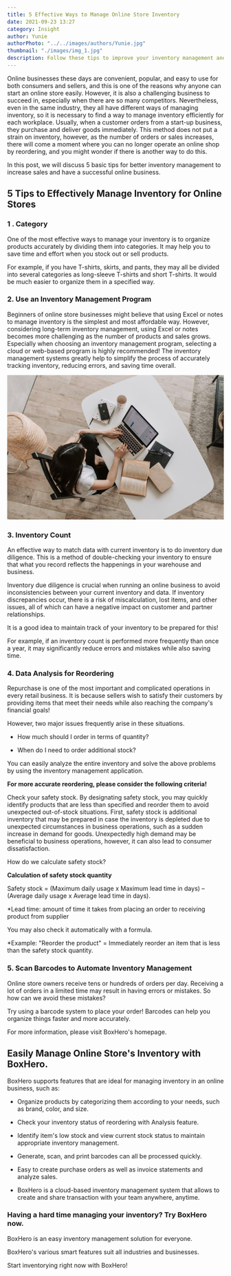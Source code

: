 ```yaml
---
title: 5 Effective Ways to Manage Online Store Inventory
date: 2021-09-23 13:27
category: Insight
author: Yunie
authorPhoto: "../../images/authors/Yunie.jpg"
thumbnail: "./images/img_1.jpg"
description: Follow these tips to improve your inventory management and be one step closer to a successful business.
---
```


Online businesses these days are convenient, popular, and easy to use for both consumers and sellers, and this is one of the reasons why anyone can start an online store easily. However, it is also a challenging business to succeed in, especially when there are so many competitors. Nevertheless, even in the same industry, they all have different ways of managing inventory, so it is necessary to find a way to manage inventory efficiently for each workplace. Usually, when a customer orders from a start-up business, they purchase and deliver goods immediately. This method does not put a strain on inventory, however, as the number of orders or sales increases, there will come a moment where you can no longer operate an online shop by reordering, and you might wonder if there is another way to do this.

In this post, we will discuss 5 basic tips for better inventory management to increase sales and have a successful online business.

## 5 Tips to Effectively Manage Inventory for Online Stores

### 1 . Category

One of the most effective ways to manage your inventory is to organize products accurately by dividing them into categories. It may help you to save time and effort when you stock out or sell products.

For example, if you have T-shirts, skirts, and pants, they may all be divided into several categories as long-sleeve T-shirts and short T-shirts. It would be much easier to organize them in a specified way.

### 2. Use an Inventory Management Program

Beginners of online store businesses might believe that using Excel or notes to manage inventory is the simplest and most affordable way. However, considering long-term inventory management, using Excel or notes becomes more challenging as the number of products and sales grows. Especially when choosing an inventory management program, selecting a cloud or web-based program is highly recommended! The inventory management systems greatly help to simplify the process of accurately tracking inventory, reducing errors, and saving time overall.

![Control stock by using an inventory management system](images/img_2.jpg)

### 3. Inventory Count

An effective way to match data with current inventory is to do inventory due diligence. This is a method of double-checking your inventory to ensure that what you record reflects the happenings in your warehouse and business.

Inventory due diligence is crucial when running an online business to avoid inconsistencies between your current inventory and data. If inventory discrepancies occur, there is a risk of miscalculation, lost items, and other issues, all of which can have a negative impact on customer and partner relationships.

It is a good idea to maintain track of your inventory to be prepared for this!

For example, if an inventory count is performed more frequently than once a year, it may significantly reduce errors and mistakes while also saving time.



### 4. Data Analysis for Reordering

Repurchase is one of the most important and complicated operations in every retail business. It is because sellers wish to satisfy their customers by providing items that meet their needs while also reaching the company's financial goals!

However, two major issues frequently arise in these situations.

- How much should I order in terms of quantity?

- When do I need to order additional stock?

You can easily analyze the entire inventory and solve the above problems by using the inventory management application.



**For more accurate reordering, please consider the following criteria!**

Check your safety stock. By designating safety stock, you may quickly identify products that are less than specified and reorder them to avoid unexpected out-of-stock situations. First, safety stock is additional inventory that may be prepared in case the inventory is depleted due to unexpected circumstances in business operations, such as a sudden increase in demand for goods. Unexpectedly high demand may be beneficial to business operations, however, it can also lead to consumer dissatisfaction.



How do we calculate safety stock?

<tip-box>

**Calculation of safety stock quantity**

Safety stock = (Maximum daily usage x Maximum lead time in days) – (Average daily usage x Average lead time in days).

<gray-text>*Lead time: amount of time it takes from placing an order to receiving product from supplier</gray-text>

</tip-box>



You may also check it automatically with a formula.

<gray-text>*Example: "Reorder the product" = Immediately reorder an item that is less than the safety stock quantity.</gray-text>



### 5. Scan Barcodes to Automate Inventory Management

Online store owners receive tens or hundreds of orders per day. Receiving a lot of orders in a limited time may result in having errors or mistakes. So how can we avoid these mistakes?

Try using a barcode system to place your order! Barcodes can help you organize things faster and more accurately.

For more information, please visit BoxHero's homepage.







## Easily Manage Online Store's Inventory with BoxHero.

BoxHero supports features that are ideal for managing inventory in an online business, such as:

- Organize products by categorizing them according to your needs, such as brand, color, and size.

- Check your inventory status of reordering with Analysis feature.

- Identify item's low stock and view current stock status to maintain appropriate inventory management.

- Generate, scan, and print barcodes can all be processed quickly.

- Easy to create purchase orders as well as invoice statements and analyze sales.

- BoxHero is a cloud-based inventory management system that allows to create and share transaction with your team anywhere, anytime.



<tip-box>

### Having a hard time managing your inventory? Try BoxHero now.

BoxHero is an easy inventory management solution for everyone.

BoxHero's various smart features suit all industries and businesses.

Start inventorying right now with BoxHero!

</tip-box>

